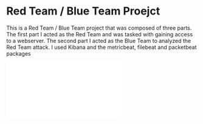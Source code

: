# Red Team / Blue Team Proejct
This is a Red Team / Blue Team project that was composed of three parts.  The first part I acted as the Red Team and was tasked with gaining access to a webserver.  The second part I acted as the Blue Team to analyzed the Red Team attack.  I used Kibana and the metricbeat, filebeat and packetbeat packages


![TODO: Update the path with the name of your diagram](Project2.pdf)
